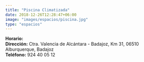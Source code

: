 ```yaml
---
title: "Piscina Climatizada"
date: 2018-12-26T12:28:47+06:00
image: "images/espacios/piscina.jpg"
type: "espacios"
---
```


<b>Horario:</b>
<br>
<b>Dirección:</b> Ctra. Valencia de Alcántara - Badajoz, Km 31, 06510 Alburquerque, Badajoz
<br>
<b>Teléfono:</b> 924 40 05 12